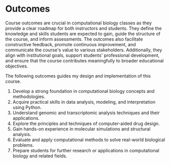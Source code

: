 # Outcomes

Course outcomes are crucial in computational biology classes as they provide a clear roadmap for both instructors and students.
They define the knowledge and skills students are expected to gain, guide the structure of the course, and inform assessments.
The outcomes also facilitate constructive feedback, promote continuous improvement, and communicate the course's value to various stakeholders.
Additionally, they align with institutional goals, support students' professional development, and ensure that the course contributes meaningfully to broader educational objectives.

The following outcomes guides my design and implementation of this course.

1.  Develop a strong foundation in computational biology concepts and methodologies.
2.  Acquire practical skills in data analysis, modeling, and interpretation using Python.
3.  Understand genomic and transcriptomic analysis techniques and their applications.
4.  Explore the principles and techniques of computer-aided drug design.
5.  Gain hands-on experience in molecular simulations and structural analysis.
6.  Evaluate and apply computational methods to solve real-world biological problems.
7.  Prepare students for further research or applications in computational biology and related fields.
